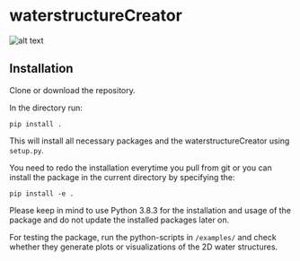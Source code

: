 # waterstructureCreator
![alt text](https://github.com/computationalelectrochemistrygroup/WaterStructureCreator/blob/f0e3685be14586eed73d4ade79fe812a91bc5ac3/fig2Dwater_Pt111.png)
## Installation

Clone or download the repository.

In the directory run:

`pip install .`

This will install all necessary packages and the waterstructureCreator using `setup.py`.

You need to redo the installation everytime you pull from git or you can install the package in the current directory by specifying the:

`pip install -e .`

Please keep in mind to use Python 3.8.3 for the installation and usage of the package and do not update the installed packages later on.

For testing the package, run the python-scripts in `/examples/` and check whether they generate plots or visualizations of the 2D water structures.
